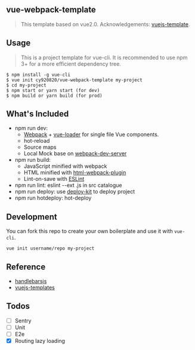 ## vue-webpack-template
> This template based on vue2.0.
> Acknowledgements: [vuejs-template](https://github.com/vuejs-templates/webpack).


## Usage
> This is a project template for vue-cli. It is recommended to use npm 3+ for a more efficient dependency tree.

```
$ npm install -g vue-cli
$ vue init cy920820/vue-webpack-template my-project
$ cd my-project
$ npm start or yarn start (for dev)
$ npm build or yarn build (for prod)
```

## What's Included
- npm run dev:
  - [Webpack](https://github.com/webpack/webpack) + [vue-loader](https://github.com/vuejs/vue-loader) for single file Vue components.
  - hot-reload
  - Source maps
  - Local Mock base on [webpack-dev-server](https://github.com/webpack/webpack-dev-server)
- npm run build:
  - JavaScript minified with webpack
  - HTML minified with [html-webpack-plugin](https://github.com/jantimon/html-webpack-plugin)
  - Lint-on-save with [ESLint](https://github.com/eslint/eslint)
- npm run lint: eslint --ext .js in src catalogue
- npm run deploy: use [deploy-kit](https://github.com/xiaoyann/deploy-kit) to deploy project
- npm run hotdeploy: hot-deploy


## Development
You can fork this repo to create your own boilerplate and use it with  `vue-cli`.

```
vue init username/repo my-project
```

## Reference

- [handlebarsjs](http://handlebarsjs.com/)
- [vuejs-templates](http://vuejs-templates.github.io/webpack/)

## Todos
- [ ] Sentry
- [ ] Unit
- [ ] E2e
- [x] Routing lazy loading

